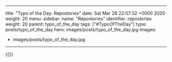 
---
title: "Typo of the Day: Repostories"
date: Sat Mar 28 22:07:32 +0000 2020
weight: 20
menu:
  sidebar:
    name: "Repostories"
    identifier: repostories
    weight: 20
    parent: typo_of_the_day
tags: ["#TypoOfTheDay"]
type: posts/typo_of_the_day
hero: images/posts/typo_of_the_day.jpg
images:
- images/posts/typo_of_the_day.jpg
---


{{<x user="mariatta" id="1244023344422240259">}}

